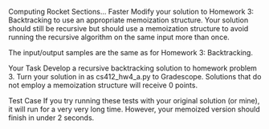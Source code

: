 Computing Rocket Sections... Faster
Modify your solution to Homework 3: Backtracking to use an appropriate memoization structure. Your solution should still be recursive but should use a memoization structure to avoid running the recursive algorithm on the same input more than once. 

The input/output samples are the same as for Homework 3: Backtracking.

Your Task
Develop a recursive backtracking solution to homework problem 3. Turn your solution in as cs412_hw4_a.py to Gradescope.   Solutions that do not employ a memoization structure will receive 0 points.

Test Case
If you try running these tests with your original solution (or mine), it will run for a very very long time.  However, your memoized version should finish in under 2 seconds.
